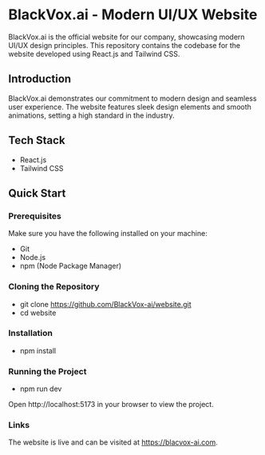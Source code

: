 # BlackVox.ai - Modern UI/UX Website

BlackVox.ai is the official website for our company, showcasing modern UI/UX design principles. This repository contains the codebase for the website developed using React.js and Tailwind CSS.

## Introduction

BlackVox.ai demonstrates our commitment to modern design and seamless user experience. The website features sleek design elements and smooth animations, setting a high standard in the industry.

## Tech Stack

- React.js
- Tailwind CSS

## Quick Start

### Prerequisites

Make sure you have the following installed on your machine:

- Git
- Node.js
- npm (Node Package Manager)

### Cloning the Repository

- git clone https://github.com/BlackVox-ai/website.git
- cd website

### Installation

- npm install

### Running the Project

- npm run dev

Open http://localhost:5173 in your browser to view the project.

### Links

The website is live and can be visited at https://blacvox-ai.com.
